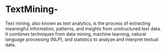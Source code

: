 # TextMining-
Text mining, also known as text analytics, is the process of extracting meaningful information, patterns, and insights from unstructured text data. It combines techniques from data mining, machine learning, natural language processing (NLP), and statistics to analyze and interpret textual data.
